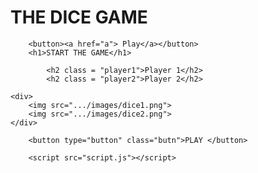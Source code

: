<!DOCTYPE html> 
<html lang="en"> 
  
<head>
        <meta charset="UTF-8">
        <meta name="viewport" content="width=device-width, initial-scale=1.0">
        <meta http-equiv="X-UA-Compatible" content="ie=edge">
        <link rel="stylesheet" href="style.css">
        <title>THE DICE GAME</title>
   
</head>
    <body>
  <h1>THE DICE GAME</h1>
  
        <button><a href="a"> Play</a></button>
        <h1>START THE GAME</h1>  
  
            <h2 class = "player1">Player 1</h2>
            <h2 class = "player2">Player 2</h2>
   
    <div>
        <img src=".../images/dice1.png">
        <img src=".../images/dice2.png">
    </div>
  
        <button type="button" class="butn">PLAY </button> 

        <script src="script.js"></script> 
</div>
   
</body> 
</html> 
